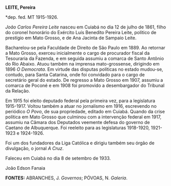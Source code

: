 **LEITE, Pereira**

\*dep. fed. MT 1915-1926.

*João Carlos Pereira Leite* nasceu em Cuiabá no dia 12 de julho de 1861,
filho do coronel honorário do Exército Luís Benedito Pereira Leite,
político de prestígio em Mato Grosso, e de Ana Jacinta de Sampaio Leite.

Bacharelou-se pela Faculdade de Direito de São Paulo em 1889. Ao
retornar a Mato Grosso, exerceu inicialmente o cargo de procurador
fiscal da Tesouraria da Fazenda, e em seguida assumiu a comarca de Santo
Antônio do Rio Abaixo. Atuou também na imprensa mato-grossense,
dirigindo em 1896 *O Democrata*. Em virtude das disputas políticas no
estado mudou-se, contudo, para Santa Catarina, onde foi convidado para o
cargo de secretário geral do estado. De regresso a Mato Grosso em 1907,
assumiu a comarca de Poconé e em 1908 foi promovido a desembargador do
Tribunal da Relação.

Em 1915 foi eleito deputado federal pela primeira vez, para a
legislatura 1915-1917. Voltou também a atuar no jornalismo em 1916,
escrevendo no periódico *O Povo*, de sua propriedade, editado em Cuiabá.
Quando da crise política em Mato Grosso que culminou com a intervenção
federal em 1917, assumiu na Câmara dos Deputados veemente defesa do
governo de Caetano de Albuquerque. Foi reeleito para as legislaturas
1918-1920, 1921-1923 e 1924-1926.

Foi um dos fundadores da Liga Católica e dirigiu também seu órgão de
divulgação, o jornal *A Cruz*.

Faleceu em Cuiabá no dia 8 de setembro de 1933.

João Edson Fanaia

**FONTES:** ABRANCHES, J. *Governos*; PÓVOAS, N. *Galeria*.
